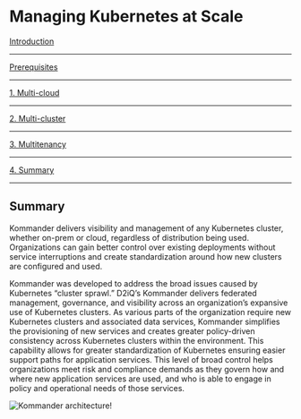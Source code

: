 # Managing Kubernetes at Scale

[Introduction](https://github.com/mesosphere/kommander-workshop-student/blob/master/README.md#introduction)

---
[Prerequisites](https://github.com/mesosphere/kommander-workshop-student/blob/master/README.md#Prerequisites)

---
[1. Multi-cloud](https://github.com/mesosphere/kommander-workshop-student/blob/master/multi-cloud-lab.md#Multi-cloud-lab)

---
[2. Multi-cluster](https://github.com/mesosphere/kommander-workshop-student/blob/master/multi-cluster-lab.md#Multi-Cluster-Lab)

---
[3. Multitenancy](https://github.com/mesosphere/kommander-workshop-student/blob/master/multitenancy-lab.md#Multitenancy-Lab)

---
[4. Summary](https://github.com/mesosphere/kommander-workshop-student/blob/master/summary.md#Summary)

---

## Summary

Kommander delivers visibility and management of any Kubernetes cluster, whether on-prem or cloud, regardless of distribution being used. Organizations can gain better control over existing deployments without service interruptions and create standardization around how new clusters are configured and used.

Kommander was developed to address the broad issues caused by Kubernetes “cluster sprawl.” D2iQ’s Kommander delivers federated management, governance, and visibility across an organization’s expansive use of Kubernetes clusters. As various parts of the organization require new Kubernetes clusters and associated data services, Kommander simplifies the provisioning of new services and creates greater policy-driven consistency across Kubernetes clusters within the environment. This capability allows for greater standardization of Kubernetes ensuring easier support paths for application services. This level of broad control helps organizations meet risk and compliance demands as they govern how and where new application services are used, and who is able to engage in policy and operational needs of those services.


![Kommander architecture!](https://docs.d2iq.com/ksphere/kommander/1.1/img/Kommander_architecture.png "Kommander_architecture")
